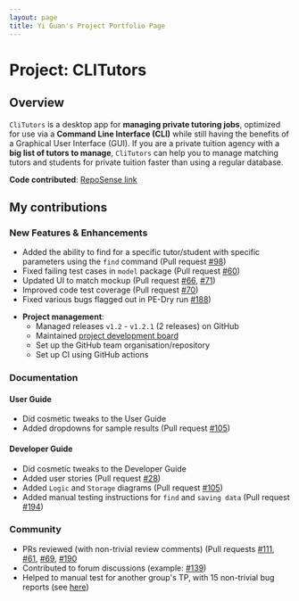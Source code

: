 ```yaml
---
layout: page
title: Yi Guan's Project Portfolio Page
---
```

# **Project: CLITutors**

## **Overview**

`CliTutors` is a desktop app for **managing private tutoring jobs**, optimized for use via a **Command Line Interface (CLI)** while still having the benefits of a Graphical User Interface (GUI). If you are a private tuition agency with a **big list of tutors to manage**, `CliTutors` can help you to manage matching tutors and students for private tuition faster than using a regular database.

**Code contributed**: [RepoSense link](https://nus-cs2103-ay2122s1.github.io/tp-dashboard/?search=&sort=groupTitle&sortWithin=title&timeframe=commit&mergegroup=&groupSelect=groupByRepos&breakdown=true&checkedFileTypes=docs~functional-code~test-code~other&since=2021-09-17&tabOpen=true&tabType=authorship&tabAuthor=tenebrius1&tabRepo=AY2122S1-CS2103T-T17-2%2Ftp%5Bmaster%5D&authorshipIsMergeGroup=false&authorshipFileTypes=docs~functional-code~test-code~other&authorshipIsBinaryFileTypeChecked=false)

## **My contributions**

### **New Features & Enhancements**

- Added the ability to find for a specific tutor/student with specific parameters using the `find` command (Pull request [#98](https://github.com/AY2122S1-CS2103T-T17-2/tp/pull/98))
- Fixed failing test cases in `model` package (Pull request [#60](https://github.com/AY2122S1-CS2103T-T17-2/tp/pull/60))
- Updated UI to match mockup (Pull request [#66](https://github.com/AY2122S1-CS2103T-T17-2/tp/pull/66), [#71](https://github.com/AY2122S1-CS2103T-T17-2/tp/pull/71))
- Improved code test coverage (Pull request [#70](https://github.com/AY2122S1-CS2103T-T17-2/tp/pull/70))
- Fixed various bugs flagged out in PE-Dry run [#188](https://github.com/AY2122S1-CS2103T-T17-2/tp/pull/188))

* **Project management**:
  * Managed releases `v1.2` - `v1.2.1` (2 releases) on GitHub
  * Maintained [project development board](https://github.com/AY2122S1-CS2103T-T17-2/tp/projects/1)
  * Set up the GitHub team organisation/repository
  * Set up CI using GitHub actions

### **Documentation**

#### **User Guide**
- Did cosmetic tweaks to the User Guide
- Added dropdowns for sample results (Pull request [#105](https://github.com/AY2122S1-CS2103T-T17-2/tp/pull/105))


#### **Developer Guide**
- Did cosmetic tweaks to the Developer Guide
- Added user stories (Pull request [#28](https://github.com/AY2122S1-CS2103T-T17-2/tp/pull/28))
- Added `Logic` and `Storage` diagrams (Pull request [#105](https://github.com/AY2122S1-CS2103T-T17-2/tp/pull/105))
- Added manual testing instructions for `find` and `saving data` (Pull request [#194](https://github.com/AY2122S1-CS2103T-T17-2/tp/pull/194/files))

### **Community**
- PRs reviewed (with non-trivial review comments) (Pull requests [#111](https://github.com/AY2122S1-CS2103T-T17-2/tp/pull/111), [#61](https://github.com/AY2122S1-CS2103T-T17-2/tp/pull/61),  [#69](https://github.com/AY2122S1-CS2103T-T17-2/tp/pull/69), [#190](https://github.com/AY2122S1-CS2103T-T17-2/tp/pull/190)
- Contributed to forum discussions (example: [#139](https://github.com/nus-cs2103-AY2122S1/forum/issues/139))
- Helped to manual test for another group's TP, with 15 non-trivial bug reports (see [here](https://github.com/tenebrius1/ped))
